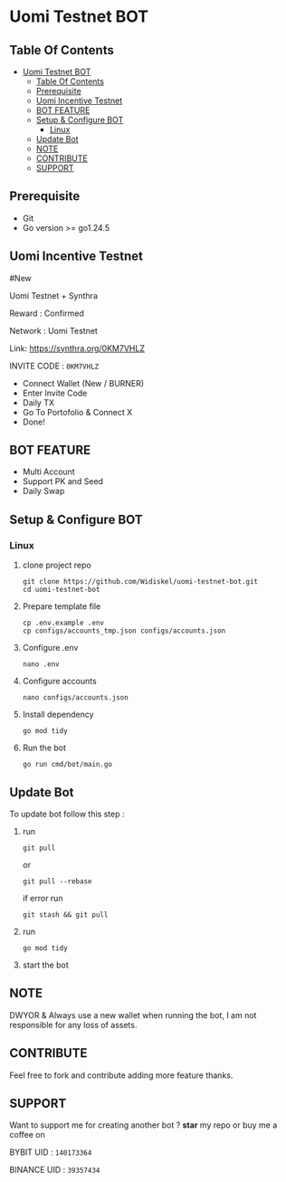 # Uomi Testnet BOT

## Table Of Contents

- [Uomi Testnet BOT](#uomi-testnet-bot)
  - [Table Of Contents](#table-of-contents)
  - [Prerequisite](#prerequisite)
  - [Uomi Incentive Testnet](#uomi-incentive-testnet)
  - [BOT FEATURE](#bot-feature)
  - [Setup \& Configure BOT](#setup--configure-bot)
    - [Linux](#linux)
  - [Update Bot](#update-bot)
  - [NOTE](#note)
  - [CONTRIBUTE](#contribute)
  - [SUPPORT](#support)

## Prerequisite

- Git
- Go version >= go1.24.5

## Uomi Incentive Testnet

#New

Uomi Testnet + Synthra

Reward : Confirmed

Network : Uomi Testnet

Link: https://synthra.org/0KM7VHLZ

INVITE CODE : `0KM7VHLZ`

- Connect Wallet (New / BURNER)
- Enter Invite Code
- Daily TX
- Go To Portofolio & Connect X
- Done!

## BOT FEATURE

- Multi Account
- Support PK and Seed
- Daily Swap

## Setup & Configure BOT

### Linux

1. clone project repo
   ```
   git clone https://github.com/Widiskel/uomi-testnet-bot.git
   cd uomi-testnet-bot
   ```
2. Prepare template file
   ```
   cp .env.example .env
   cp configs/accounts_tmp.json configs/accounts.json
   ```
3. Configure .env
   ```
   nano .env
   ```
4. Configure accounts
   ```
   nano configs/accounts.json
   ```
5. Install dependency
   ```
   go mod tidy
   ```
6. Run the bot
   ```
   go run cmd/bot/main.go
   ```

## Update Bot

To update bot follow this step :

1. run
   ```
   git pull
   ```
   or
   ```
   git pull --rebase
   ```
   if error run
   ```
   git stash && git pull
   ```
2. run
   ```
   go mod tidy
   ```
3. start the bot

## NOTE

DWYOR & Always use a new wallet when running the bot, I am not responsible for any loss of assets.

## CONTRIBUTE

Feel free to fork and contribute adding more feature thanks.

## SUPPORT

Want to support me for creating another bot ?
**star** my repo or buy me a coffee on

BYBIT UID : `140173364`

BINANCE UID : `39357434`
